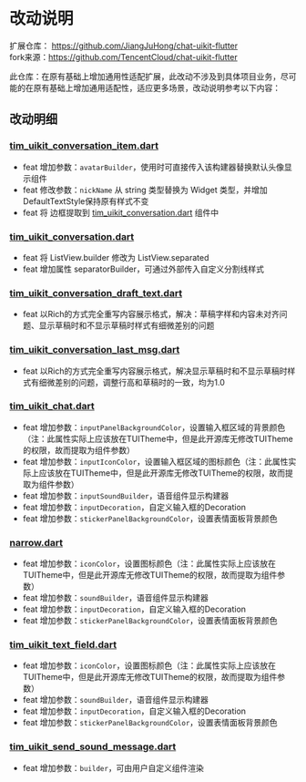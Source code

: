 # 改动说明
扩展仓库： https://github.com/JiangJuHong/chat-uikit-flutter  
fork来源：https://github.com/TencentCloud/chat-uikit-flutter

此仓库：在原有基础上增加通用性适配扩展，此改动不涉及到具体项目业务，尽可能的在原有基础上增加通用适配性，适应更多场景，改动说明参考以下内容：

## 改动明细
### [tim_uikit_conversation_item.dart](lib%2Fui%2Fviews%2FTIMUIKitConversation%2Ftim_uikit_conversation_item.dart) 
* feat 增加参数：`avatarBuilder`，使用时可直接传入该构建器替换默认头像显示组件
* feat 修改参数：`nickName` 从 string 类型替换为 Widget 类型，并增加DefaultTextStyle保持原有样式不变
* feat 将 边框提取到 [tim_uikit_conversation.dart](lib%2Fui%2Fviews%2FTIMUIKitConversation%2Ftim_uikit_conversation.dart) 组件中

### [tim_uikit_conversation.dart](lib%2Fui%2Fviews%2FTIMUIKitConversation%2Ftim_uikit_conversation.dart)
* feat 将 ListView.builder 修改为 ListView.separated
* feat 增加属性 separatorBuilder，可通过外部传入自定义分割线样式

### [tim_uikit_conversation_draft_text.dart](lib%2Fui%2Fviews%2FTIMUIKitConversation%2Ftim_uikit_conversation_draft_text.dart)
* feat 以Rich的方式完全重写内容展示格式，解决：草稿字样和内容未对齐问题、显示草稿时和不显示草稿时样式有细微差别的问题

### [tim_uikit_conversation_last_msg.dart](lib%2Fui%2Fviews%2FTIMUIKitConversation%2Ftim_uikit_conversation_last_msg.dart)
* feat 以Rich的方式完全重写内容展示格式，解决显示草稿时和不显示草稿时样式有细微差别的问题，调整行高和草稿时的一致，均为1.0

### [tim_uikit_chat.dart](lib%2Fui%2Fviews%2FTIMUIKitChat%2Ftim_uikit_chat.dart)
* feat 增加参数：`inputPanelBackgroundColor`，设置输入框区域的背景颜色（注：此属性实际上应该放在TUITheme中，但是此开源库无修改TUITheme的权限，故而提取为组件参数）
* feat 增加参数：`inputIconColor`，设置输入框区域的图标颜色（注：此属性实际上应该放在TUITheme中，但是此开源库无修改TUITheme的权限，故而提取为组件参数）
* feat 增加参数：`inputSoundBuilder`，语音组件显示构建器
* feat 增加参数：`inputDecoration`，自定义输入框的Decoration
* feat 增加参数：`stickerPanelBackgroundColor`，设置表情面板背景颜色

### [narrow.dart](lib%2Fui%2Fviews%2FTIMUIKitChat%2FTIMUIKitTextField%2Ftim_uikit_text_field_layout%2Fnarrow.dart)
* feat 增加参数：`iconColor`，设置图标颜色（注：此属性实际上应该放在TUITheme中，但是此开源库无修改TUITheme的权限，故而提取为组件参数）
* feat 增加参数：`soundBuilder`，语音组件显示构建器
* feat 增加参数：`inputDecoration`，自定义输入框的Decoration
* feat 增加参数：`stickerPanelBackgroundColor`，设置表情面板背景颜色

### [tim_uikit_text_field.dart](lib%2Fui%2Fviews%2FTIMUIKitChat%2FTIMUIKitTextField%2Ftim_uikit_text_field.dart)
* feat 增加参数：`iconColor`，设置图标颜色（注：此属性实际上应该放在TUITheme中，但是此开源库无修改TUITheme的权限，故而提取为组件参数）
* feat 增加参数：`soundBuilder`，语音组件显示构建器
* feat 增加参数：`inputDecoration`，自定义输入框的Decoration
* feat 增加参数：`stickerPanelBackgroundColor`，设置表情面板背景颜色

### [tim_uikit_send_sound_message.dart](lib%2Fui%2Fviews%2FTIMUIKitChat%2FTIMUIKitTextField%2Ftim_uikit_send_sound_message.dart)
* feat 增加参数：`builder`，可由用户自定义组件渲染